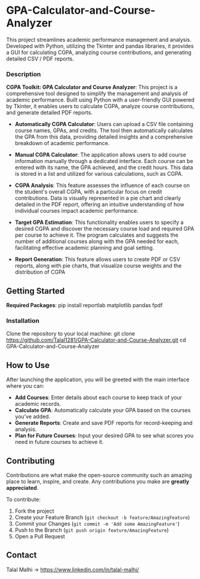 # GPA-Calculator-and-Course-Analyzer

This project streamlines academic performance management and analysis. Developed with Python, utilizing the Tkinter and pandas libraries, it provides a GUI for calculating CGPA, analyzing course contributions, and generating detailed CSV / PDF reports.


### Description

**CGPA Toolkit: GPA Calculator and Course Analyzer**: This project is a comprehensive tool designed to simplify the management and analysis of academic performance. Built using Python with a user-friendly GUI powered by Tkinter, it enables users to calculate CGPA, analyze course contributions, and generate detailed PDF reports.  

- **Automatically CGPA Calculator**: Users can upload a CSV file containing course names, GPAs, and credits. The tool then automatically calculates the GPA from this data, providing detailed insights and a comprehensive breakdown of academic performance.
 
- **Manual CGPA Calculator**: The application allows users to add course information manually through a dedicated interface. Each course can be entered with its name, the GPA achieved, and the credit hours. This data is stored in a list and utilized for various calculations, such as CGPA.
  
- **CGPA Analysis**: This feature assesses the influence of each course on the student's overall CGPA, with a particular focus on credit contributions. Data is visually represented in a pie chart and clearly detailed in the PDF report, offering an intuitive understanding of how individual courses impact academic performance.
  
- **Target GPA Estimation**: This functionality enables users to specify a desired CGPA and discover the necessary course load and required GPA per course to achieve it. The program calculates and suggests the number of additional courses along with the GPA needed for each, facilitating effective academic planning and goal setting.
  
- **Report Generation**: This feature allows users to create PDF or CSV reports, along with pie charts, that visualize course weights and the distribution of CGPA

## Getting Started

**Required Packages**: pip install reportlab matplotlib pandas fpdf

### Installation
Clone the repository to your local machine: git clone https://github.com/Talal1281/GPA-Calculator-and-Course-Analyzer.git cd GPA-Calculator-and-Course-Analyzer


## How to Use
After launching the application, you will be greeted with the main interface where you can:
- **Add Courses**: Enter details about each course to keep track of your academic records.
- **Calculate GPA**: Automatically calculate your GPA based on the courses you've added.
- **Generate Reports**: Create and save PDF reports for record-keeping and analysis.
- **Plan for Future Courses**: Input your desired GPA to see what scores you need in future courses to achieve it.

## Contributing
Contributions are what make the open-source community such an amazing place to learn, inspire, and create. Any contributions you make are **greatly appreciated**.

To contribute:
1. Fork the project
2. Create your Feature Branch (`git checkout -b feature/AmazingFeature`)
3. Commit your Changes (`git commit -m 'Add some AmazingFeature'`)
4. Push to the Branch (`git push origin feature/AmazingFeature`)
5. Open a Pull Request

## Contact
Talal Malhi -> https://www.linkedin.com/in/talal-malhi/
